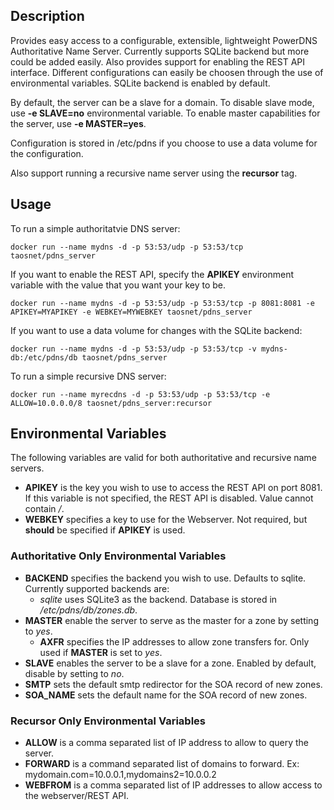 ## Description

Provides easy access to a configurable, extensible, lightweight PowerDNS Authoritative Name Server. Currently supports SQLite backend but more could be added easily. Also provides support for enabling the REST API interface. Different configurations can easily be choosen through the use of environmental variables. SQLite backend is enabled by default.

By default, the server can be a slave for a domain. To disable slave mode, use **-e SLAVE=no** environmental variable. To enable master capabilities for the server, use **-e MASTER=yes**.

Configuration is stored in /etc/pdns if you choose to use a data volume for the configuration.

Also support running a recursive name server using the **recursor** tag.

## Usage

To run a simple authoritatvie DNS server:
```
docker run --name mydns -d -p 53:53/udp -p 53:53/tcp taosnet/pdns_server
```

If you want to enable the REST API, specify the **APIKEY** environment variable with the value that you want your key to be.
```
docker run --name mydns -d -p 53:53/udp -p 53:53/tcp -p 8081:8081 -e APIKEY=MYAPIKEY -e WEBKEY=MYWEBKEY taosnet/pdns_server
```

If you want to use a data volume for changes with the SQLite backend:
```
docker run --name mydns -d -p 53:53/udp -p 53:53/tcp -v mydns-db:/etc/pdns/db taosnet/pdns_server
```

To run a simple recursive DNS server:
```
docker run --name myrecdns -d -p 53:53/udp -p 53:53/tcp -e ALLOW=10.0.0.0/8 taosnet/pdns_server:recursor
```

## Environmental Variables

The following variables are valid for both authoritative and recursive name servers.

* **APIKEY** is the key you wish to use to access the REST API on port 8081. If this variable is not specified, the REST API is disabled. Value cannot contain */*.
* **WEBKEY** specifies a key to use for the Webserver. Not required, but **should** be specified if **APIKEY** is used.

### Authoritative Only Environmental Variables

* **BACKEND** specifies the backend you wish to use. Defaults to sqlite. Currently supported backends are:
  * *sqlite* uses SQLite3 as the backend. Database is stored in */etc/pdns/db/zones.db*.
* **MASTER** enable the server to serve as the master for a zone by setting to *yes*.
  * **AXFR** specifies the IP addresses to allow zone transfers for. Only used if **MASTER** is set to *yes*.
* **SLAVE** enables the server to be a slave for a zone. Enabled by default, disable by setting to *no*.
* **SMTP** sets the default smtp redirector for the SOA record of new zones.
* **SOA_NAME** sets the default name for the SOA record of new zones.

### Recursor Only Environmental Variables

* **ALLOW** is a comma separated list of IP address to allow to query the server.
* **FORWARD** is a command separated list of domains to forward. Ex: mydomain.com=10.0.0.1,mydomains2=10.0.0.2
* **WEBFROM** is a comma separated list of IP addresses to allow access to the webserver/REST API.
